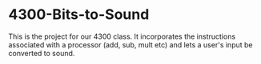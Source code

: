 # 4300-Bits-to-Sound
This is the project for our 4300 class. It incorporates the instructions associated with a processor (add, sub, mult etc) and lets a user's input be converted to sound.
